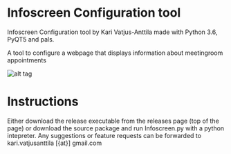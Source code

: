 # Infoscreen Configuration tool
Infoscreen Configuration tool by Kari Vatjus-Anttila made with Python 3.6, PyQT5 and pals.

A tool to configure a webpage that displays information about meetingroom appointments

![alt tag](https://user-images.githubusercontent.com/670459/29560964-70d4a5ae-873c-11e7-9791-7444ca77ccd8.png)

# Instructions
Either download the release executable from the releases page (top of the page) or download the source package and run Infoscreen.py with a python intepreter.
Any suggestions or feature requests can be forwarded to kari.vatjusanttila [{at}] gmail.com